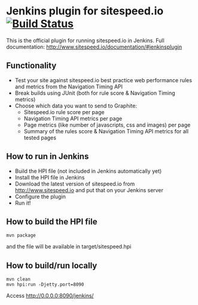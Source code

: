 # Jenkins plugin for sitespeed.io [![Build Status](https://travis-ci.org/sitespeedio/jenkins.sitespeed.io.png?branch=master)](https://travis-ci.org/sitespeedio/jenkins.sitespeed.io)

This is the official plugin for running sitespeed.io in Jenkins. Full documentation: http://www.sitespeed.io/documentation/#jenkinsplugin

## Functionality
- Test your site against sitespeed.io best practice web performance rules and metrics from the Navigation Timing API
- Break builds using JUnit (both for rule score & Navigation Timing metrics)
- Choose which data you want to send to Graphite:
  - Sitespeed.io rule score per page
  - Navigation Timing API metrics per page
  - Page metrics (like number of javascripts, css and images) per page
  - Summary of the rules score & Navigation Timing API metrics for all tested pages

## How to run in Jenkins
- Build the HPI file (not included in Jenkins automatically yet)
- Install the HPI file in Jenkins
- Download the latest version of sitespeed.io from http://www.sitespeed.io and put that on your Jenkins server
- Configure the plugin
- Run it!

## How to build the HPI file 
```
mvn package
```
and the file will be available in target/sitespeed.hpi

## How to build/run locally

```
mvn clean
mvn hpi:run -Djetty.port=8090
```
Access http://0.0.0.0:8090/jenkins/


